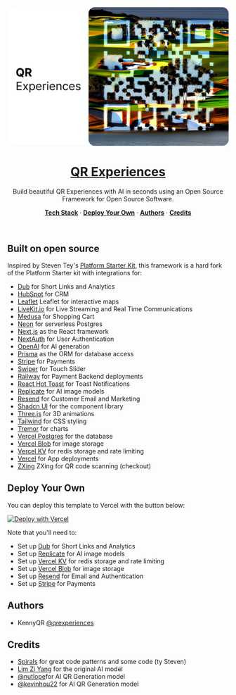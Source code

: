 <a href="https://QRExperiences.com">
  <img alt="QR Experiences – Generate beautiful AI QR Experiences in seconds." src="/public/og-image.png">
  <h1 align="center">QR Experiences</h1>
</a>

<p align="center">
  Build beautiful QR Experiences with AI in seconds using an Open Source Framework for Open Source Software.
</p>


<p align="center">
  <a href="#tech-stack"><strong>Tech Stack</strong></a> ·
  <a href="#deploy-your-own"><strong>Deploy Your Own</strong></a> ·
  <a href="#authors"><strong>Authors</strong></a> ·
  <a href="#credits"><strong>Credits</strong></a>
</p>
<br/>


## Built on open source

Inspired by Steven Tey's [Platform Starter Kit](https://vercel.com/templates/next.js/platforms-starter-kit), this framework is a hard fork of the Platform Starter kit with integrations for:

- [Dub](https://refer.dub.co/mr-h) for Short Links and Analytics
- [HubSpot](https://hubspot.com) for CRM
- [Leaflet](https://railway.app) Leaflet for interactive maps
- [LiveKit.io](https://livekit.io/) for Live Streaming and Real Time Communications
- [Medusa](https://https://medusajs.com/) for Shopping Cart
- [Neon](https://neon.tech/) for serverless Postgres
- [Next.js](https://nextjs.org/) as the React framework
- [NextAuth](https://next-auth.js.org/) for User Authentication
- [OpenAI](openi.com) for AI generation
- [Prisma](https://prisma.io/) as the ORM for database access
- [Stripe](https://stripe.com/) for Payments 
- [Swiper](https://swiperjs.com/) for Touch Slider
- [Railway](https://railway.app) for Payment Backend deployments
- [React Hot Toast](https://react-hot-toast.com/) for Toast Notifications
- [Replicate](https://replicate.com/) for AI image models
- [Resend](https://resend.com) for Customer Email and Marketing
- [Shadcn UI](https://ui.shadcn.com/) for the component library
- [Three.js](https://threejs.org) for 3D animations
- [Tailwind](https://tailwindcss.com/) for CSS styling
- [Tremor](https://tremor.so/) for charts
- [Vercel Postgres](https://vercel.com/storage/postgres) for the database
- [Vercel Blob](https://vercel.com/storage/blob) for image storage
- [Vercel KV](https://vercel.com/storage/kv) for redis storage and rate limiting
- [Vercel](http://vercel.com/) for App deployments
- [ZXing](https://railway.app) ZXing for QR code scanning (checkout)

## Deploy Your Own

You can deploy this template to Vercel with the button below:

[![Deploy with Vercel](https://vercel.com/button)](https://vercel.com/new/clone?repository-url=https://github.com/Kenstogram/qr)

Note that you'll need to:

- Set up [Dub](https://dub.co) for Short Links and Analytics
- Set up [Replicate](https://replicate.com/) for AI image models
- Set up [Vercel KV](https://vercel.com/docs/storage/vercel-kv/quickstart) for redis storage and rate limiting
- Set up [Vercel Blob](https://vercel.com/docs/storage/vercel-blob/quickstart) for image storage
- Set up [Resend](https://resend.com) for Email and Authentication
- Set up [Stripe](https://stripe.com/) for Payments 

## Authors

- KennyQR [@qrexperiences](https://x.com/qrexperiences)

## Credits

- [Spirals](https://spirals.vercel.app/) for great code patterns and some code (ty Steven)
- [Lim Zi Yang](https://github.com/ZYLIM0702) for the original AI model
- [@nutlope](https://twitter.com/nutlope)for AI QR Generation model
- [@kevinhou22](https://twitter.com/kevinhou22) for AI QR Generation model
